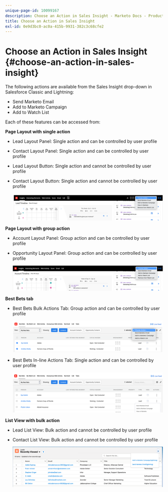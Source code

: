 ```yaml
---
unique-page-id: 10099167
description: Choose an Action in Sales Insight - Marketo Docs - Product Documentation
title: Choose an Action in Sales Insight
exl-id: 0e9d3bc0-ac0a-415b-9931-382c3c68cfe2
---
```

# Choose an Action in Sales Insight {#choose-an-action-in-sales-insight}

The following actions are available from the Sales Insight drop-down in Salesforce Classic and Lightning:

* Send Marketo Email
* Add to Marketo Campaign
* Add to Watch List

Each of these features can be accessed from:

**Page Layout with single action**

* Lead Layout Panel: Single action and can be controlled by user profile
* Contact Layout Panel: Single action and can be controlled by user profile
* Lead Layout Button: Single action and cannot be controlled by user profile
* Contact Layout Button: Single action and cannot be controlled by user profile

   ![](assets/choose-an-action-in-sales-insight-1.png)

**Page Layout with group action**

* Account Layout Panel: Group action and can be controlled by user profile
* Opportunity Layout Panel: Group action and can be controlled by user profile

   ![](assets/choose-an-action-in-sales-insight-2.png)

**Best Bets tab**

* Best Bets Bulk Actions Tab: Group action and can be controlled by user profile

   ![](assets/choose-an-action-in-sales-insight-3.png)

* Best Bets In-line Actions Tab: Single action and can be controlled by user profile

   ![](assets/choose-an-action-in-sales-insight-4.png)

**List View with bulk action**

* Lead List View: Bulk action and cannot be controlled by user profile
* Contact List View: Bulk action and cannot be controlled by user profile

   ![](assets/choose-an-action-in-sales-insight-5.png)
